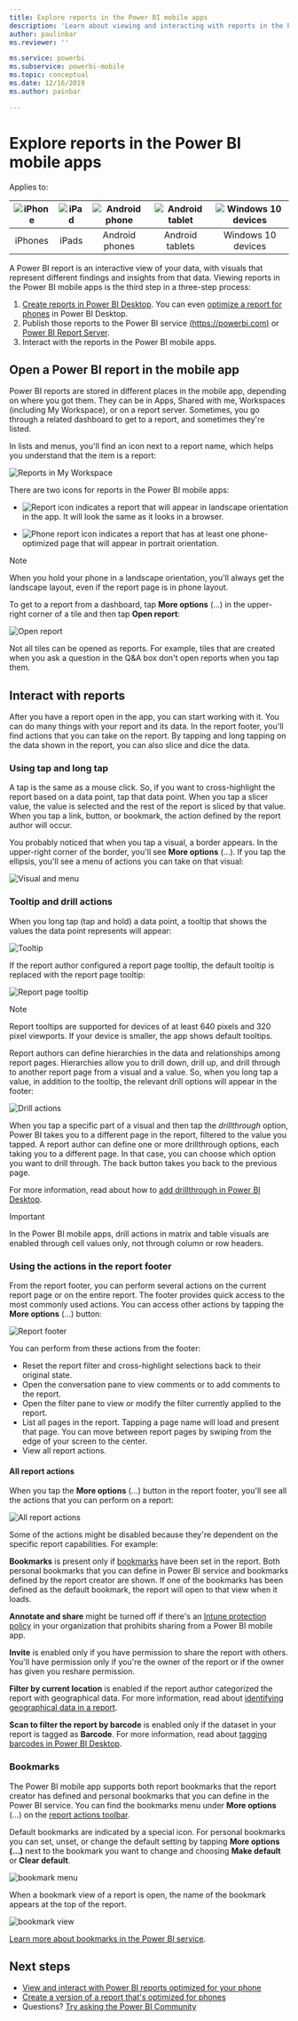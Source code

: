 ```yaml
---
title: Explore reports in the Power BI mobile apps
description: 'Learn about viewing and interacting with reports in the Power BI mobile apps on your phone or tablet. You create reports in the Power BI service or Power BI Desktop, and then interact with them in the mobile apps.'
author: paulinbar
ms.reviewer: ''

ms.service: powerbi
ms.subservice: powerbi-mobile
ms.topic: conceptual
ms.date: 12/16/2019
ms.author: painbar

---
```

# Explore reports in the Power BI mobile apps
Applies to:

| ![iPhone](././media/mobile-reports-in-the-mobile-apps/ios-logo-40-px.png) | ![iPad](././media/mobile-reports-in-the-mobile-apps/ios-logo-40-px.png) | ![Android phone](././media/mobile-reports-in-the-mobile-apps/android-logo-40-px.png) | ![Android tablet](././media/mobile-reports-in-the-mobile-apps/android-logo-40-px.png) | ![Windows 10 devices](./media/mobile-reports-in-the-mobile-apps/win-10-logo-40-px.png) |
|:---: |:---: |:---: |:---: |:---: |
| iPhones |iPads |Android phones |Android tablets |Windows 10 devices |

A Power BI report is an interactive view of your data, with visuals that represent different findings and insights from that data. Viewing reports in the Power BI mobile apps is the third step in a three-step process:

1. [Create reports in Power BI Desktop](../../desktop-report-view.md). You can even [optimize a report for phones](mobile-apps-view-phone-report.md) in Power BI Desktop.
2. Publish those reports to the Power BI service [(https://powerbi.com)](https://powerbi.com) or [Power BI Report Server](../../report-server/get-started.md).  
3. Interact with the reports in the Power BI mobile apps.

## Open a Power BI report in the mobile app
Power BI reports are stored in different places in the mobile app, depending on where you got them. They can be in Apps, Shared with me, Workspaces (including My Workspace), or on a report server. Sometimes, you go through a related dashboard to get to a report, and sometimes they're listed.

In lists and menus, you'll find an icon next to a report name, which helps you understand that the item is a report:

![Reports in My Workspace](./media/mobile-reports-in-the-mobile-apps/reports-my-workspace.png)

There are two icons for reports in the Power BI mobile apps:

* ![Report icon](./media/mobile-reports-in-the-mobile-apps/report-default-icon.png) indicates a report that will appear in landscape orientation in the app. It will look the same as it looks in a browser.

* ![Phone report icon](./media/mobile-reports-in-the-mobile-apps/report-phone-icon.png) indicates a report that has at least one phone-optimized page that will appear in portrait orientation.

> [!NOTE]
> When you hold your phone in a landscape orientation, you'll always get the landscape layout, even if the report page is in phone layout.

To get to a report from a dashboard, tap **More options** (...) in the upper-right corner of a tile and then tap **Open report**:
  
  ![Open report](./media/mobile-reports-in-the-mobile-apps/power-bi-android-open-report-tile.png)
  
  Not all tiles can be opened as reports. For example, tiles that are created when you ask a question in the Q&A box don't open reports when you tap them.
  
## Interact with reports
After you have a report open in the app, you can start working with it. You can do many things with your report and its data. In the report footer, you'll find actions that you can take on the report. By tapping and long tapping on the data shown in the report, you can also slice and dice the data.

### Using tap and long tap
A tap is the same as a mouse click. So, if you want to cross-highlight the report based on a data point, tap that data point.
When you tap a slicer value, the value is selected and the rest of the report is sliced by that value.
When you tap a link, button, or bookmark, the action defined by the report author will occur.

You probably noticed that when you tap a visual, a border appears. In the upper-right corner of the border, you'll see **More options** (...). If you tap the ellipsis, you'll see a menu of actions you can take on that visual:

![Visual and menu](./media/mobile-reports-in-the-mobile-apps/report-visual-menu.png)

### Tooltip and drill actions

When you long tap (tap and hold) a data point, a tooltip that shows the values the data point represents will appear:

![Tooltip](./media/mobile-reports-in-the-mobile-apps/report-tooltip.png)

If the report author configured a report page tooltip, the default tooltip is replaced with the report page tooltip:

![Report page tooltip](./media/mobile-reports-in-the-mobile-apps/report-page-tooltip.png)

> [!NOTE]
> Report tooltips are supported for devices of at least 640 pixels and 320 pixel viewports. If your device is smaller, the app shows default tooltips.

Report authors can define hierarchies in the data and relationships among report pages. Hierarchies allow you to drill down, drill up, and drill through to another report page from a visual and a value. So, when you long tap a value, in addition to the tooltip, the relevant drill options will appear in the footer:

![Drill actions](./media/mobile-reports-in-the-mobile-apps/report-drill-actions.png)


When you tap a specific part of a visual and then tap the *drillthrough* option, Power BI takes you to a different page in the report, filtered to the value you tapped. A report author can define one or more drillthrough options, each taking you to a different page. In that case, you can choose which option you want to drill through. The back button takes you back to the previous page.


For more information, read about how to [add drillthrough in Power BI Desktop](../../desktop-drillthrough.md).
   
   > [!IMPORTANT]
   > In the Power BI mobile apps, drill actions in matrix and table visuals are enabled through cell values only, not through column or row headers.
   
   
   
### Using the actions in the report footer
From the report footer, you can perform several actions on the current report page or on the entire report. The footer provides quick access to the most commonly used actions. You can access other actions by tapping the **More options** (...) button:

![Report footer](./media/mobile-reports-in-the-mobile-apps/report-footer.png)

You can perform from these actions from the footer:
* Reset the report filter and cross-highlight selections back to their original state.
* Open the conversation pane to view comments or to add comments to the report.
* Open the filter pane to view or modify the filter currently applied to the report.
* List all pages in the report. Tapping a page name will load and present that page.
You can move between report pages by swiping from the edge of your screen to the center.
* View all report actions.

#### All report actions
When you tap the **More options** (...) button in the report footer, you'll see all the actions that you can perform on a report:


![All report actions](./media/mobile-reports-in-the-mobile-apps/power-bi-mobile-report-all-actions.png)

Some of the actions might be disabled because they're dependent on the specific report capabilities.
For example:

**Bookmarks** is present only if [bookmarks](mobile-reports-in-the-mobile-apps.md#bookmarks) have been set in the report. Both personal bookmarks that you can define in Power BI service and bookmarks defined by the report creator are shown. If one of the bookmarks has been defined as the default bookmark, the report will open to that view when it loads.

**Annotate and share** might be turned off if there's an [Intune protection policy](https://docs.microsoft.com/intune/app-protection-policies) in your organization that prohibits sharing from a Power BI mobile app.

**Invite** is enabled only if you have permission to share the report with others. You'll have permission only if you're the owner of the report or if the owner has given you reshare permission.

**Filter by current location** is enabled if the report author categorized the report with geographical data. For more information, read about [identifying geographical data in a report](https://docs.microsoft.com/power-bi/desktop-mobile-geofiltering).

**Scan to filter the report by barcode** is enabled only if the dataset in your report is tagged as **Barcode**. For more information, read about [tagging barcodes in Power BI Desktop](https://docs.microsoft.com/power-bi/desktop-mobile-barcodes).

### Bookmarks

The Power BI mobile app supports both report bookmarks that the report creator has defined and personal bookmarks that you can define in the Power BI service. You can find the bookmarks menu under **More options** (...) on the [report actions toolbar](mobile-reports-in-the-mobile-apps.md#all-report-actions).

Default bookmarks are indicated by a special icon. For personal bookmarks you can set, unset, or change the default setting by tapping **More options (...)** next to the bookmark you want to change and choosing **Make default** or **Clear default**.

![bookmark menu](./media/mobile-reports-in-the-mobile-apps/power-bi-mobile-report-bookmark-menu.png)

When a bookmark view of a report is open, the name of the bookmark appears at the top of the report.

![bookmark view](./media/mobile-reports-in-the-mobile-apps/power-bi-mobile-report-bookmark-title.png)

[Learn more about bookmarks in the Power BI service](https://docs.microsoft.com/power-bi/consumer/end-user-bookmarks).

## Next steps
* [View and interact with Power BI reports optimized for your phone](mobile-apps-view-phone-report.md)
* [Create a version of a report that's optimized for phones](../../desktop-create-phone-report.md)
* Questions? [Try asking the Power BI Community](https://community.powerbi.com/)

